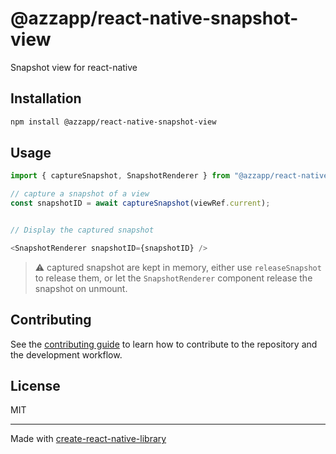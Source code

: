 # @azzapp/react-native-snapshot-view

Snapshot view for react-native

## Installation

```sh
npm install @azzapp/react-native-snapshot-view
```

## Usage


```js
import { captureSnapshot, SnapshotRenderer } from "@azzapp/react-native-snapshot-view";

// capture a snapshot of a view
const snapshotID = await captureSnapshot(viewRef.current);


// Display the captured snapshot

<SnapshotRenderer snapshotID={snapshotID} />
```

>:warning: captured snapshot are kept in memory, either use `releaseSnapshot` to release them, or let the `SnapshotRenderer` component release the snapshot on unmount.


## Contributing

See the [contributing guide](CONTRIBUTING.md) to learn how to contribute to the repository and the development workflow.

## License

MIT

---

Made with [create-react-native-library](https://github.com/callstack/react-native-builder-bob)
